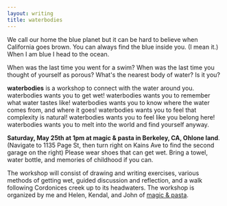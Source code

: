 ```yaml
---
layout: writing
title: waterbodies
---
```


We call our home the blue planet but it can be hard to believe when California goes brown. You can always find the blue inside you. (I mean it.) When I am blue I head to the ocean.

When was the last time you went for a swim? When was the last time you thought of yourself as porous? What's the nearest body of water? Is it you?

__waterbodies__ is a workshop to connect with the water around you. waterbodies wants you to get wet! waterbodies wants you to remember what water tastes like! waterbodies wants you to know where the water comes from, and where it goes! waterbodies wants you to feel that complexity is natural! waterbodies wants you to feel like you belong here! waterbodies wants you to melt into the world and find yourself anyway.

__Saturday, May 25th at 1pm at magic & pasta in Berkeley, CA, Ohlone land__. (Navigate to 1135 Page St, then turn right on Kains Ave to find the second garage on the right) Please wear shoes that can get wet. Bring a towel, water bottle, and memories of childhood if you can.

The workshop will consist of drawing and writing exercises, various methods of getting wet, guided discussion and reflection, and a walk following Cordonices creek up to its headwaters. The workshop is organized by me and Helen, Kendal, and John of [magic & pasta](https://magicandpasta.space/). 
